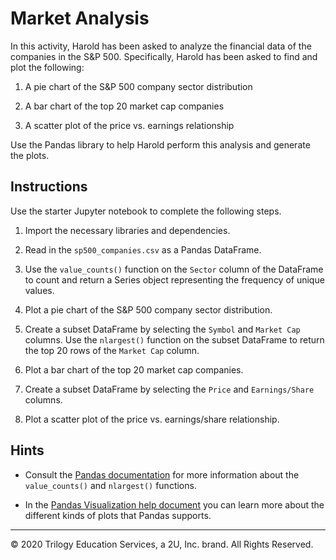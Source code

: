 # Market Analysis

In this activity, Harold has been asked to analyze the financial data of the companies in the S&P 500. Specifically, Harold has been asked to find and plot the following:

1. A pie chart of the S&P 500 company sector distribution

2. A bar chart of the top 20 market cap companies

3. A scatter plot of the price vs. earnings relationship

Use the Pandas library to help Harold perform this analysis and generate the plots.

## Instructions

Use the starter Jupyter notebook to complete the following steps.

1. Import the necessary libraries and dependencies.

2. Read in the `sp500_companies.csv` as a Pandas DataFrame.

3. Use the `value_counts()` function on the `Sector` column of the DataFrame to count and return a Series object representing the frequency of unique values.

4. Plot a pie chart of the S&P 500 company sector distribution.

5. Create a subset DataFrame by selecting the `Symbol` and `Market Cap` columns. Use the `nlargest()` function on the subset DataFrame to return the top 20 rows of the `Market Cap` column.

6. Plot a bar chart of the top 20 market cap companies.

7. Create a subset DataFrame by selecting the `Price` and `Earnings/Share` columns.

8. Plot a scatter plot of the price vs. earnings/share relationship.

## Hints

* Consult the [Pandas documentation](https://pandas.pydata.org/pandas-docs/version/0.17.0/index.html) for more information about the `value_counts()` and `nlargest()` functions.

* In the [Pandas Visualization help document](https://pandas.pydata.org/pandas-docs/stable/user_guide/visualization.html) you can learn more about the different kinds of plots that Pandas supports.

---

© 2020 Trilogy Education Services, a 2U, Inc. brand. All Rights Reserved.
